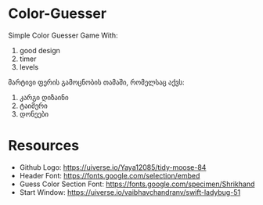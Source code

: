 ﻿# Color-Guesser
Simple Color Guesser Game With: 
1. good design
2. timer
3. levels

მარტივი ფერის გამოცნობის თამაში, რომელსაც აქვს:
1. კარგი დიზაინი
2. ტაიმერი
3. დონეები 

# Resources
* Github Logo: https://uiverse.io/Yaya12085/tidy-moose-84
* Header Font: https://fonts.google.com/selection/embed
* Guess Color Section Font: https://fonts.google.com/specimen/Shrikhand
* Start Window: https://uiverse.io/vaibhavchandranv/swift-ladybug-51
